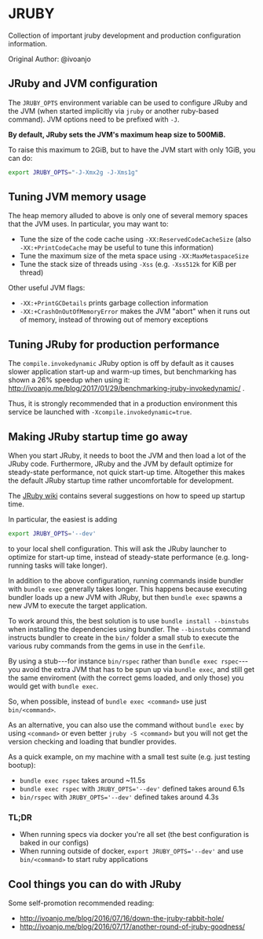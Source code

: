 # JRUBY

Collection of important jruby development and production configuration information.

Original Author: @ivoanjo

## JRuby and JVM configuration

The `JRUBY_OPTS` environment variable can be used to configure JRuby and the JVM (when started implicitly via `jruby` or another ruby-based command). JVM options need to be prefixed with `-J`.

**By default, JRuby sets the JVM's maximum heap size to 500MiB.**

To raise this maximum to 2GiB, but to have the JVM start with only 1GiB, you can do:

```bash
export JRUBY_OPTS="-J-Xmx2g -J-Xms1g"
```

## Tuning JVM memory usage

The heap memory alluded to above is only one of several memory spaces that the JVM uses. In particular, you may want to:

* Tune the size of the code cache using `-XX:ReservedCodeCacheSize` (also `-XX:+PrintCodeCache` may be useful to tune this information)
* Tune the maximum size of the meta space using `-XX:MaxMetaspaceSize`
* Tune the stack size of threads using `-Xss` (e.g. `-Xss512k` for KiB per thread)

Other useful JVM flags:

* `-XX:+PrintGCDetails` prints garbage collection information
* `-XX:+CrashOnOutOfMemoryError` makes the JVM "abort" when it runs out of memory, instead of throwing out of memory exceptions

## Tuning JRuby for production performance

The `compile.invokedynamic` JRuby option is off by default as it causes slower application start-up and warm-up times, but benchmarking has shown a 26% speedup when using it: http://ivoanjo.me/blog/2017/01/29/benchmarking-jruby-invokedynamic/ .

Thus, it is strongly recommended that in a production environment this service be launched with `-Xcompile.invokedynamic=true`.

## Making JRuby startup time go away

When you start JRuby, it needs to boot the JVM and then load a lot of the JRuby code. Furthermore, JRuby and the JVM by default optimize for steady-state performance, not quick start-up time.
Altogether this makes the default JRuby startup time rather uncomfortable for development.

The [JRuby wiki](https://github.com/jruby/jruby/wiki/Improving-startup-time) contains several suggestions on how to speed up startup time.

In particular, the easiest is adding

```bash
export JRUBY_OPTS='--dev'
```

to your local shell configuration. This will ask the JRuby launcher to optimize for start-up time, instead of steady-state performance (e.g. long-running tasks will take longer).

In addition to the above configuration, running commands inside bundler with `bundle exec` generally takes longer. This happens because executing bundler loads up a new JVM with JRuby, but then `bundle exec` spawns a new JVM to execute the target application.

To work around this, the best solution is to use `bundle install --binstubs` when installing the dependencies using bundler. The `--binstubs` command instructs bundler to create in the `bin/` folder a small stub to execute the various ruby commands from the gems in use in the `Gemfile`.

By using a stub---for instance `bin/rspec` rather than `bundle exec rspec`---you avoid the extra JVM that has to be spun up via `bundle exec`, and still get the same enviroment (with the correct gems loaded, and only those) you would get with `bundle exec`.

So, when possible, instead of `bundle exec <command>` use just `bin/<command>`.

As an alternative, you can also use the command without `bundle exec` by using `<command>` or even better `jruby -S <command>` but you will not get the version checking and loading that bundler provides.

As a quick example, on my machine with a small test suite (e.g. just testing bootup):
* `bundle exec rspec` takes around ~11.5s
* `bundle exec rspec` with `JRUBY_OPTS='--dev'` defined takes around 6.1s
* `bin/rspec` with `JRUBY_OPTS='--dev'` defined takes around 4.3s

### TL;DR
* When running specs via docker you're all set (the best configuration is baked in our configs)
* When running outside of docker, `export JRUBY_OPTS='--dev'` and use `bin/<command>` to start ruby applications

## Cool things you can do with JRuby

Some self-promotion recommended reading:

* http://ivoanjo.me/blog/2016/07/16/down-the-jruby-rabbit-hole/
* http://ivoanjo.me/blog/2016/07/17/another-round-of-jruby-goodness/

